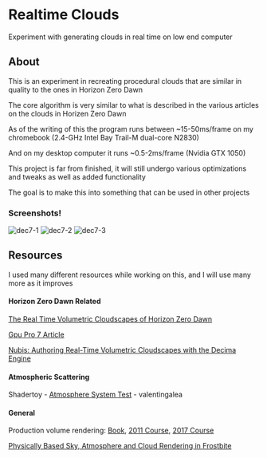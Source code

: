 # Realtime Clouds
Experiment with generating clouds in real time on low end computer

## About
This is an experiment in recreating procedural clouds that are similar in quality to the ones in Horizon Zero Dawn

The core algorithm is very similar to what is described in the various articles on the clouds in Horizen Zero Dawn

As of the writing of this the program runs between ~15-50ms/frame on my chromebook (2.4-GHz Intel Bay Trail-M dual-core N2830)

And on my desktop computer it runs ~0.5-2ms/frame (Nvidia GTX 1050)

This project is far from finished, it will still undergo various optimizations and tweaks as well as added functionality

The goal is to make this into something that can be used in other projects

### Screenshots!
![dec7-1](https://user-images.githubusercontent.com/16521339/33801879-362f844a-dd1e-11e7-87fb-5b13e2aefc24.png)
![dec7-2](https://user-images.githubusercontent.com/16521339/33801880-38cf507c-dd1e-11e7-9d5c-ef3ca9967a9f.png)
![dec7-3](https://user-images.githubusercontent.com/16521339/33801881-3a97b8b8-dd1e-11e7-9297-3b609dc0d42d.png)


## Resources
I used many different resources while working on this, and I will use many more as it improves

#### Horizon Zero Dawn Related
[The Real Time Volumetric Cloudscapes of Horizon Zero Dawn](https://www.guerrilla-games.com/read/the-real-time-volumetric-cloudscapes-of-horizon-zero-dawn)

[Gpu Pro 7 Article](https://www.crcpress.com/GPU-Pro-7-Advanced-Rendering-Techniques/Engel/p/book/9781498742535)

[Nubis: Authoring Real-Time Volumetric Cloudscapes with the Decima Engine](https://www.guerrilla-games.com/read/nubis-authoring-real-time-volumetric-cloudscapes-with-the-decima-engine)


#### Atmospheric Scattering
Shadertoy - [Atmosphere System Test](https://www.shadertoy.com/view/XtBXDz) - valentingalea

#### General
Production volume rendering: [Book](https://www.amazon.ca/Production-Rendering-Implementation-Magnus-Wrenninge/dp/156881724X),  [2011 Course](http://magnuswrenninge.com/productionvolumerendering),  [2017 Course](https://graphics.pixar.com/library/ProductionVolumeRendering/)

[Physically Based Sky, Atmosphere and Cloud Rendering in Frostbite](https://www.ea.com/frostbite/news/physically-based-sky-atmosphere-and-cloud-rendering)
